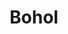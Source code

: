 ---
layout: tours-and-travel-post
title: Bohol
img: bohol-tour.jpg
category: tours-and-travel
map: 'https://www.google.com/maps/embed?pb=!1m18!1m12!1m3!1d503141.3158575111!2d123.8893497102015!3d9.867849965284508!2m3!1f0!2f0!3f0!3m2!1i1024!2i768!4f13.1!3m3!1m2!1s0x33aa17de1ba154df%3A0x6bc8bf042118d020!2sBohol!5e0!3m2!1sen!2sph!4v1491756994547'
priority: 0.7
changefreq: weekly
---